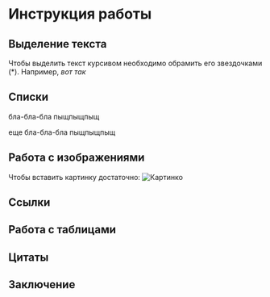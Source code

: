 # Инструкция работы

## Выделение текста

Чтобы выделить текст курсивом необходимо обрамить его звездочками (*). Например, *вот так*

## Списки

бла-бла-бла пыщпыщпыщ

еще бла-бла-бла пыщпыщпыщ

## Работа с изображениями

Чтобы вставить картинку достаточно:
![Картинко](https://i.otzovik.com/objects/b/1140000/1139858.png)

## Ссылки

## Работа с таблицами

## Цитаты 

## Заключение